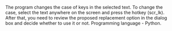 The program changes the case of keys in the selected text.
To change the case, select the text anywhere on the screen
and press the hotkey (scr_lk).
After that, you need to review the proposed replacement option in the dialog box
and decide whether to use it or not.
Programming language - Python.
